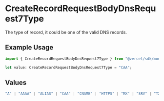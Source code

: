 # CreateRecordRequestBodyDnsRequest7Type

The type of record, it could be one of the valid DNS records.

## Example Usage

```typescript
import { CreateRecordRequestBodyDnsRequest7Type } from "@vercel/sdk/models/operations";

let value: CreateRecordRequestBodyDnsRequest7Type = "CAA";
```

## Values

```typescript
"A" | "AAAA" | "ALIAS" | "CAA" | "CNAME" | "HTTPS" | "MX" | "SRV" | "TXT" | "NS"
```